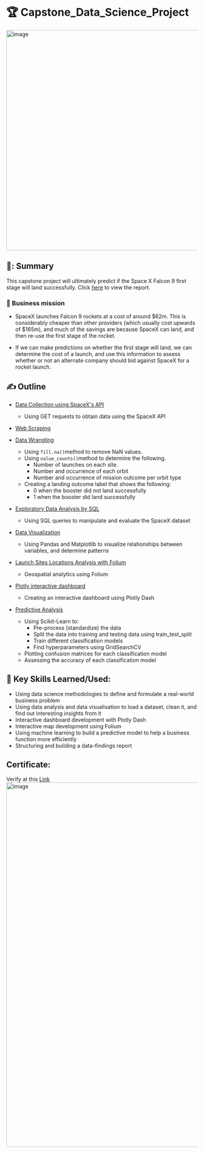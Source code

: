 # 🏆 Capstone_Data_Science_Project

<img width="579" alt="image" src="https://github.com/zeyadmageid/Capstone_Data_Science_Project/assets/52506246/7b486251-68e9-44bf-afef-8bfe029a6824">

## 📖: Summary
This capstone project will ultimately predict if the Space X Falcon 9 first stage will land successfully. Click [here](https://github.com/zeyadmageid/Capstone_Data_Science_Project/blob/main/report.pdf) to view the report.

### :dart: Business mission
-  SpaceX launches Falcon 9 rockets at a cost of around $62m. This is considerably cheaper than other providers (which usually cost upwards of $165m), and much of the savings are because SpaceX can land, and then re-use the first stage of the rocket.

-  If we can make predictions on whether the first stage will land, we can determine the cost of a launch, and use this information to assess whether or not an alternate company should bid against SpaceX for a rocket launch.

## ✍️ Outline
-  [Data Collection using SpaceX's API](https://github.com/zeyadmageid/Capstone_Data_Science_Project/blob/main/Lab_1_(_Data_Collection_Api_)_checkpoint.ipynb)
    - Using GET requests to obtain data using the SpaceX API
-  [Web Scraping](https://github.com/zeyadmageid/Capstone_Data_Science_Project/blob/main/2_Space_X_Web_scraping_Falcon_9_and_Falcon_Heavy_Launches_Records_from_Wikipedia.ipynb)
-  [Data Wrangling](https://github.com/zeyadmageid/Capstone_Data_Science_Project/blob/main/3_Space_X_Data_Wrangling_spacex.ipynb)
    - Using `fill.na()`method to remove NaN values.
    - Using `value_counts()`method to determine the following.
        - Number of launches on each site.
        - Number and occurrence of each orbit
        - Number and occurrence of mission outcome per orbit type
    - Creating a landing outcome label that shows the following:
        - 0 when the booster did not land successfully
        - 1 when the booster did land successfully
    
-  [Exploratory Data Analysis by SQL](https://github.com/zeyadmageid/Capstone_Data_Science_Project/blob/main/4_Space_X_EDA_Using_SQL.ipynb)
    - Using SQL queries to manipulate and evaluate the SpaceX dataset      
-  [Data Visualization](https://github.com/zeyadmageid/Capstone_Data_Science_Project/blob/main/5_Space_X_EDA_DataViz_Using_Pandas_and_Matplotlib_SpaceX.ipynb)
    - Using Pandas and Matplotlib to visualize relationships between variables, and determine patterns
-  [Launch Sites Locations Analysis with Folium](https://github.com/zeyadmageid/Capstone_Data_Science_Project/blob/main/6_Space_X_Launch_Sites_Locations_Analysis_with_Folium_Interactive_Visual_Analytics.ipy)
    -  Geospatial analytics using Folium

-  [Plotly interactive dashboard](https://github.com/zeyadmageid/Capstone_Data_Science_Project/blob/main/7.%20Build%20an%20Interactive%20Dashboard%20with%20Ploty%20Dash%20-%20spacex_dash_app.py)
    -  Creating an interactive dashboard using Plotly Dash

-  [Predictive Analysis](https://github.com/zeyadmageid/Capstone_Data_Science_Project/blob/main/8_SpaceX_Machine_Learning_Prediction.ipynb)
    - Using Scikit-Learn to:
        - Pre-process (standardize) the data
        - Split the data into training and testing data using train_test_split
        - Train different classification models
        - Find hyperparameters using GridSearchCV
    - Plotting confusion matrices for each classification model
    - Assessing the accuracy of each classification model
     
## :key: Key Skills Learned/Used:
-    Using data science methodologies to define and formulate a real-world business problem
-    Using data analysis and data visualisation to load a dataset, clean it, and find out interesting insights from it
-    Interactive dashboard development with Plotly Dash
-    Interactive map development using Folium
-    Using machine learning to build a predictive model to help a business function more efficiently
-    Structuring and building a data-findings report

## Certificate:
Verify at this [Link](https://www.coursera.org/account/accomplishments/professional-cert/FY9YMA642SUX)
<img width="959" alt="image" src="https://github.com/zeyadmageid/Capstone_Data_Science_Project/assets/52506246/a8bd6523-84f9-412d-8de8-7bce98597ae8">
